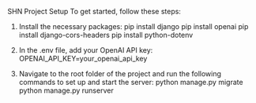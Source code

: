 SHN Project Setup
To get started, follow these steps:

1. Install the necessary packages:
pip install django
pip install openai
pip install django-cors-headers
pip install python-dotenv

2. In the .env file, add your OpenAI API key:
OPENAI_API_KEY=your_openai_api_key

3. Navigate to the root folder of the project and run the following commands to set up and start the server:
python manage.py migrate
python manage.py runserver
